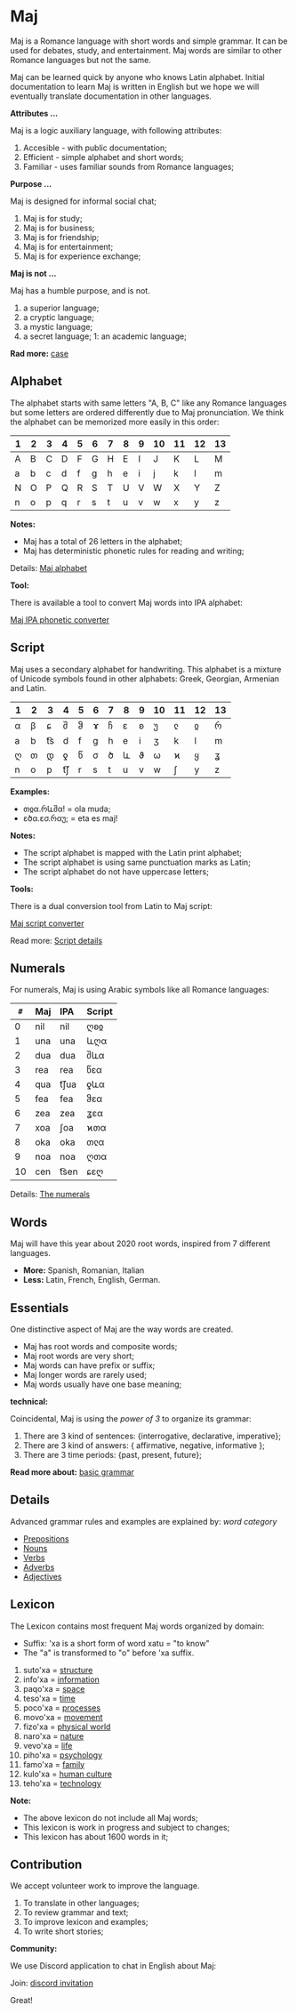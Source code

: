 # Maj

Maj is a Romance language with short words and simple grammar. It can be used for debates, study, and entertainment.  Maj words are similar to other Romance languages but not the same. 

Maj can be learned quick by anyone who knows Latin alphabet. Initial documentation to learn Maj is written in English but we hope we will eventually  translate documentation in other languages.

**Attributes ...**

Maj is a logic auxiliary language, with following attributes:

1. Accesible - with public documentation;
2. Efficient - simple alphabet and short words;
3. Familiar  - uses  familiar sounds from Romance languages;

**Purpose ...**

Maj is designed for informal social chat;

1. Maj is for study;
2. Maj is for business;
3. Maj is for friendship;
4. Maj is for entertainment;
5. Maj is for experience exchange;

**Maj is not ...**

Maj has a humble purpose, and is not.

1. a superior language;
1. a cryptic language;
1. a mystic language;
1. a secret language;
1: an academic language;

**Rad more:** [case](case.md)

## Alphabet

The alphabet starts with same letters "A, B, C" like any Romance languages but some letters are ordered differently due to Maj pronunciation. We think the alphabet can be memorized more easily in this order: 

 1 | 2 | 3 | 4 | 5 | 6 | 7 | 8 | 9  | 10 | 11 | 12 | 13   
---|---|---|---|---|---|---|---|----|----|----|----|----
 A | B | C | D | F | G | H | E | I  | J  | K  | L  | M  
 a | b | c | d | f | g | h | e | i  | j  | k  | l  | m  
 N | O | P | Q | R | S | T | U | V  | W  | X  | Y  | Z 
 n | o | p | q | r | s | t | u | v  | w  | x  | y  | z 

**Notes:**

* Maj has a total of 26 letters in the alphabet;
* Maj has deterministic phonetic rules for reading and writing;

Details: [Maj alphabet](alphabet.md)

**Tool:** 

There is available a tool to convert Maj words into IPA alphabet:

[Maj IPA phonetic converter](https://lingojam.com/MajIPA)


## Script

Maj uses a secondary alphabet for handwriting. This alphabet is a mixture of Unicode symbols found in other alphabets: Greek, Georgian, Armenian and Latin. 


 1 | 2 | 3 | 4 | 5 | 6 | 7 | 8 | 9  | 10 | 11 | 12 | 13   
---|---|---|---|---|---|---|---|----|----|----|----|----
 α | β | ɕ | შ | ჵ | ɤ | ჩ | ɛ | ʚ  | უ  | ჺ  | ჲ  | რ  
 a | b |t͡s| d | f | g | h | e | i  | ʒ  | k  | l  | m  
 ღ | თ | დ | ƍ | წ | σ | ծ | և | ϑ  | ω  | ϰ  | ყ  | ʓ  
 n | o | p |t͡ʃ| r | s | t | u | v  | w  | ʃ  | y  | z 


**Examples:**

* თჲα.რևშα!   = ola muda;
* ɛծα.ɛσ.რαუ; = eta es maj!

**Notes:**

* The script alphabet is mapped with the Latin print alphabet;
* The script alphabet is using same punctuation marks as Latin;
* The script alphabet do not have uppercase letters;

**Tools:**

There is a dual conversion tool from Latin to Maj script:

[Maj script converter](https://lingojam.com/MajScript)

Read more: [Script details](script.md)

## Numerals

For numerals, Maj is using Arabic symbols like all Romance languages:

|`#`| Maj  | IPA   | Script|
|---|:-----|:------|:------|
| 0 | nil  | nil   | ღʚჲ   |
| 1 | una  | una   | ևღα   |
| 2 | dua  | dua   | შևα   |
| 3 | rea  | rea   | წɛα   |
| 4 | qua  | t͡ʃua | ƍևα   |
| 5 | fea  | fea   | ჵɛα   |
| 6 | zea  | zea   | ʓɛα   |
| 7 | xoa  | ʃoa   | ϰთα   |
| 8 | oka  | oka   | თჺα   |
| 9 | noa  | noa   | ღთα   |
| 10| cen  | t͡sen | ɕɛღ   |

Details: [The numerals](numerals.md)

## Words

Maj will have this year about 2020 root words, inspired from 7 different languages.

* **More:** Spanish, Romanian, Italian 
* **Less:** Latin, French, English, German.

## Essentials

One distinctive aspect of Maj are the way words are created.

* Maj has root words and composite words;
* Maj root words are very short;
* Maj words can have prefix or suffix;
* Maj longer words are rarely used;
* Maj words usually have one base meaning;

**technical:**

Coincidental, Maj is using the _power of 3_ to organize its grammar:

1. There are 3 kind of sentences: {interrogative, declarative, imperative};
1. There are 3 kind of answers: { affirmative, negative, informative };
1. There are 3 time periods: {past, present, future};

**Read more about:** [basic grammar](basic.md)

## Details

Advanced grammar rules and examples are explained by:  _word category_

* [Prepositions](preposition.md)
* [Nouns](nouns.md)
* [Verbs](verbs.md)
* [Adverbs](adverbs.md)
* [Adjectives](adjectives.md)

## Lexicon

The Lexicon contains most frequent Maj words organized by domain:

* Suffix: 'xa is a short form of word xatu = "to know"
* The "a" is transformed to "o" before 'xa suffix.

1. suto'xa = [structure](words/structure.md)
1. info'xa = [information](words/information.md)
1. paqo'xa = [space](words/space.md)
1. teso'xa = [time](words/time.md)
1. poco'xa = [processes](words/processes.md)
1. movo'xa = [movement](words/movement.md)
1. fizo'xa = [physical world](words/physical_world.md)
1. naro'xa = [nature](words/nature.md)
1. vevo'xa = [life](words/life.md)
1. piho'xa = [psychology](words/psychology.md)
1. famo'xa = [family](words/family.md)
1. kulo'xa = [human culture](words/human_culture.md)
1. teho'xa = [technology](words/technology.md)

**Note:**

* The above lexicon do not include all Maj words;
* This lexicon is work in progress and subject to changes;
* This lexicon has about 1600 words in it;

## Contribution

We accept volunteer work to improve the language.

1. To translate in other languages;
2. To review grammar and text;
3. To improve lexicon and examples;
4. To write short stories;

**Community:**

We use Discord application to chat in English about Maj: 

Join: [discord invitation](https://discordapp.com/invite/CQWx8xc)

Great!
